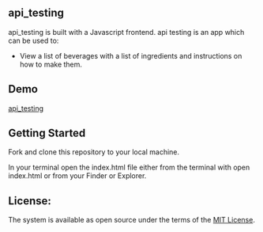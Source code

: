 ## api_testing
api_testing is built with a Javascript frontend. api testing is an app which can be used to:

 - View a list of beverages with a list of ingredients and instructions on how to make them.

 ## Demo
 [api_testing](https://youtu.be/kdQHq7semt8) 

## Getting Started

Fork and clone this repository to your local machine.

In your terminal open the index.html file either from the terminal with open index.html or from your Finder or Explorer.

License:
---
The system is available as open source under the terms of the [MIT License](LICENSE.md).